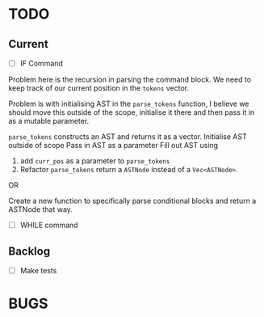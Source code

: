 # TODO

## Current

- [ ] IF Command

Problem here is the recursion in parsing the command block.
We need to keep track of our current position in the `tokens` vector.

Problem is with initialising AST in the `parse_tokens` function, I believe we
should move this outside of the scope, initialise it there and then pass it
in as a mutable parameter.

`parse_tokens` constructs an AST and returns it as a vector.
Initialise AST outside of scope
Pass in AST as a parameter
Fill out AST using

1. add `curr_pos` as a parameter to `parse_tokens`
2. Refactor `parse_tokens` return a `ASTNode` instead of a `Vec<ASTNode>`.

OR

Create a new function to specifically parse conditional blocks and return a
ASTNode that way.

- [ ] WHILE command

## Backlog

- [ ] Make tests

# BUGS
